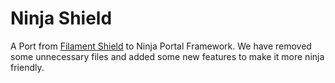 # Ninja Shield
A Port from <a href="https://github.com/bezhansalleh/filament-shield">Filament Shield</a> to Ninja Portal Framework. 
We have removed some unnecessary files and added some new features to make it more ninja friendly.

